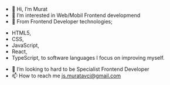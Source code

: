- 👋 Hi, I’m Murat
- 👀 I’m interested in Web/Mobil Frontend developmend 
- 🌱 From Frontend Developer technologies;
+ HTML5,
+ CSS,
+ JavaScript,
+ React,
+ TypeScript,
to software languages
I focus on improving myself.
- 💞️ I’m looking to hard to be Specialist Frontend Developer
- 📫 How to reach me js.muratavci@gmail.com



<!---
muratavci05/muratavci05 is a ✨ special ✨ repository because its `README.md` (this file) appears on your GitHub profile.
You can click the Preview link to take a look at your changes.
--->
